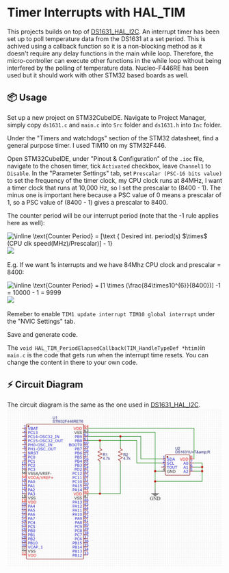 # Timer Interrupts with HAL_TIM

This projects builds on top of [DS1631_HAL_I2C](https://github.com/Vincentho711/STM32-Embedded-Development/tree/master/DS1631_HAL_I2C). An interrupt timer has been set up to poll temperature data from the DS1631 at a set period. This is achived using a callback function so it is a non-blocking method as it doesn't require any delay functions in the main while loop. Therefore, the micro-controller can execute other functions in the while loop without being interfered by the polling of temperature data. Nucleo-F446RE has been used but it should work with other STM32 based boards as well.

## 📦 Usage

Set up a new project on STM32CubeIDE. Navigate to Project Manager, simply copy `ds1631.c` and `main.c` into `Src` folder and `ds1631.h` into `Inc` folder. 

Under the "Timers and watchdogs" section of the STM32 datasheet, find a general purpose timer. I used TIM10 on my STM32F446. 

Open STM32CubeIDE, under "Pinout & Configuration" of the `.ioc` file, navigate to the chosen timer, tick `Activated` checkbox, leave `Channel1` to `Disable`. In the "Parameter Settings" tab, set `Prescalar (PSC-16 bits value)` to set the frequency of the timer clock, my CPU clock runs at 84MHz, I want a timer clock that runs at 10,000 Hz, so I set the prescalar to (8400 - 1). The minus one is important here because a PSC value of 0 means a prescalar of 1, so a PSC value of (8400 - 1) gives a prescalar to 8400.

The counter period will be our interrupt period (note that the -1 rule applies here as well): 

<img src="https://latex.codecogs.com/png.image?\dpi{110}&space;\inline&space;\text{Counter&space;Period}&space;=&space;[\text&space;{&space;Desired&space;int.&space;period(s)&space;$\times$&space;(CPU&space;clk&space;speed(MHz)/Prescalar)]&space;-&space;1}" title="\inline \text{Counter Period} = [\text { Desired int. period(s) $\times$ (CPU clk speed(MHz)/Prescalar)] - 1}" />

<img src="https://latex.codecogs.com/gif.latex?\text{Counter Period} = [\text { Desired int. period(s) $\times$ (CPU clk speed(MHz)/Prescalar)] - 1 } " />

E.g. If we want 1s interrupts and we have 84Mhz CPU clock and prescalar = 8400: 

<img src="https://latex.codecogs.com/png.image?\dpi{110}&space;\inline&space;\text{Counter&space;Period}&space;=&space;&space;[1&space;\times&space;(\frac{84\times10^{6}}{8400})]&space;-1&space;=&space;10000&space;-&space;1&space;=&space;9999&space;" title="\inline \text{Counter Period} =  [1 \times (\frac{84\times10^{6}}{8400})] -1 = 10000 - 1 = 9999 " />

<img src="https://latex.codecogs.com/gif.latex?\text{Counter Period} =  [1 \times (\frac{84\times10^{6}}{8400})] -1 = 10000 - 1 = 9999 " />


Remeber to enable `TIM1 update interrupt TIM10 global interrupt` under the "NVIC Settings" tab.

Save and generate code.

The `void HAL_TIM_PeriodElapsedCallback(TIM_HandleTypeDef *htim)`in `main.c` is the code that gets run when the interrupt time resets. You can change the content in there to your own code. 

## ⚡ Circuit Diagram
The circuit diagram is the same as the one used in [DS1631_HAL_I2C](https://github.com/Vincentho711/STM32-Embedded-Development/tree/master/DS1631_HAL_I2C). 
![Circuit Diagram](https://github.com/Vincentho711/STM32-Embedded-Development/blob/master/Timer_Interrupts_HAL_TIM/circuit_diagram.JPG?raw=true)